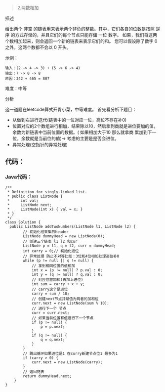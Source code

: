 >  2.两数相加

描述

给出两个 非空 的链表用来表示两个非负的整数。其中，它们各自的位数是按照 逆序 的方式存储的，并且它们的每个节点只能存储 一位 数字。
如果，我们将这两个数相加起来，则会返回一个新的链表来表示它们的和。
您可以假设除了数字 0 之外，这两个数都不会以 0 开头。

示例：
```
输入：(2 -> 4 -> 3) + (5 -> 6 -> 4)
输出：7 -> 0 -> 8
原因：342 + 465 = 807
```

难度：中等

分析

这一道题在leetcode算式开胃小菜，中等难度。
首先看分析下题目：

* 从做到右进行迭代(链表中的一位对应一位，高位不存在补0)
* 位置对应的2个数组进行相加，结果除以10，然后拿到商就是进位要加的值，余数为新链表中当前位置的数据。( 如果相加大于10 那么就拿商 累加到下一位，余数就是当前位的值)-> 考虑的主要是是否会进位。
* 异常处理(空指针的异常处理)

## 代码：

### Java代码：
```
/**
 * Definition for singly-linked list.
 * public class ListNode {
 *     int val;
 *     ListNode next;
 *     ListNode(int x) { val = x; }
 * }
 */
class Solution {
  public ListNode addTwoNumbers(ListNode l1, ListNode l2) {
        // 初始化结果集的header
        ListNode dummyHead = new ListNode(0);
        // 创建三个链表 l1 l2 和cur
        ListNode p = l1, q = l2, curr = dummyHead;
        int carry = 0;// 初始化进位
        // 异常处理 防止不对等比如：3位和4位相加处理高位补0
        while (p != null || q != null) {
            // 拿到相同位置的值相加
            int x = (p != null) ? p.val : 0;
            int y = (q != null) ? q.val : 0;
            // 对应位置加和(再加上进位)
            int sum = carry + x + y;
            // carry这个是进位
            carry = sum / 10;
            // 创建next节点并赋值为两者的加和位
            curr.next = new ListNode(sum % 10);
            // 进行下一个 节点
            curr = curr.next;
            // 如果当前位置有值进行下一个节点
            if (p != null) {
                p = p.next;
            }
            if (q != null) {
                q = q.next;
            }
        }
        // 跳出循环如果进位是1 在curry新建节点位1 最多为1
        if (carry > 0) {
            curr.next = new ListNode(carry);
        }
        // 返回链表
        return dummyHead.next;
    }
}
```












